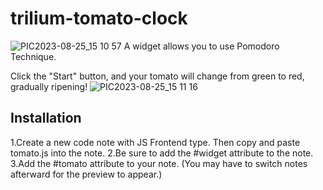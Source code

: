 # trilium-tomato-clock
![PIC2023-08-25_15 10 57](https://github.com/midormeepo/trilium-tomato-clock/assets/43932152/0e58f3ff-8754-4d1d-9ba8-5d978a9fb7d7)
A widget allows you to use Pomodoro Technique.

Click the "Start" button, and your tomato will change from green to red, gradually ripening!
![PIC2023-08-25_15 11 16](https://github.com/midormeepo/trilium-tomato-clock/assets/43932152/973abc84-8b3c-4d60-8d2d-dad1d8cac25d)


## Installation
1.Create a new code note with JS Frontend type. Then copy and paste tomato.js into the note.
2.Be sure to add the #widget attribute to the note.
3.Add the #tomato attribute to your note. (You may have to switch notes afterward for the preview to appear.)
